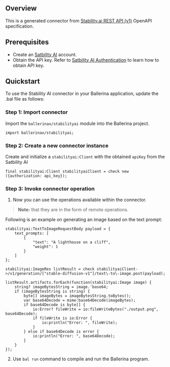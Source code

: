 ## Overview
This is a generated connector from [Stability.ai REST API (v1)](https://platform.stability.ai/rest-api) OpenAPI specification. 

## Prerequisites
- Create an [Satbility AI](https://beta.dreamstudio.ai/generate/) account.
- Obtain the API key. Refer to [Satbility AI Authentication](https://platform.stability.ai/docs/getting-started/authentication/) to learn how to obtain API key.

## Quickstart
To use the Stability AI connector in your Ballerina application, update the .bal file as follows:

### Step 1: Import connector
Import the `ballerinax/stabilityai` module into the Ballerina project.

```ballerina
import ballerinax/stabilityai;
```

### Step 2: Create a new connector instance
Create and initialize a `stabilityai:Client` with the obtained `apiKey` from the Satbility AI

```ballerina
final stabilityai:Client stabilityaiClient = check new ({authorization: api_key});
```

### Step 3: Invoke connector operation
1. Now you can use the operations available within the connector.

>**Note:** that they are in the form of remote operations.

Following is an example on generating an image based on the text prompt:

```ballerina
stabilityai:TextToImageRequestBody payload = {
    text_prompts: [
        {
            "text": "A lighthouse on a cliff",
            "weight": 1
        }
    ]
};

stabilityai:ImageRes listResult = check stabilityaiClient->/v1/generation/["stable-diffusion-v1"]/text\-to\-image.post(payload);

listResult.artifacts.forEach(function(stabilityai:Image image) {
    string? imageBytesString = image.'base64;
    if (imageBytesString is string) {
        byte[] imageBytes = imageBytesString.toBytes();
        var base64Decode = mime:base64Decode(imageBytes);
        if base64Decode is byte[] {
            io:Error? fileWrite = io:fileWriteBytes("./output.png", base64Decode);
            if fileWrite is io:Error {
                io:println("Error: ", fileWrite);
            }
        } else if base64Decode is error {
            io:println("Error: ", base64Decode);
        }
    }
});
```

2. Use `bal run` command to compile and run the Ballerina program.